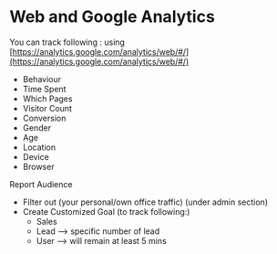 # Web and Google Analytics  

You can track following : using [https://analytics.google.com/analytics/web/#/](https://analytics.google.com/analytics/web/#/)
  - Behaviour  
  - Time Spent  
  - Which Pages  
  - Visitor Count  
  - Conversion  
  - Gender  
  - Age  
  - Location  
  - Device  
  - Browser  
  
Report Audience  
  - Filter out (your personal/own office traffic) (under admin section)  
  - Create Customized Goal (to track following:)
    - Sales
    - Lead --> specific number of lead 
    - User --> will remain at least 5 mins
